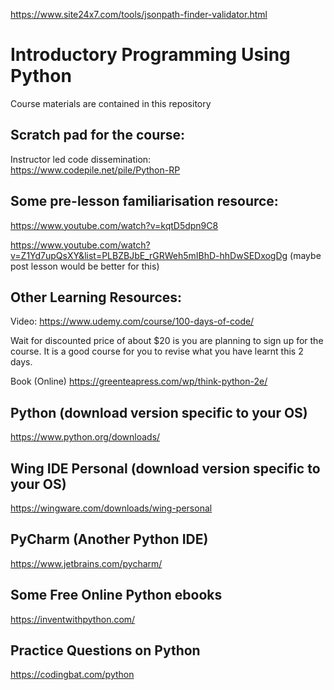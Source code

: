 https://www.site24x7.com/tools/jsonpath-finder-validator.html

# Introductory Programming Using Python

Course materials are contained in this repository

                  
## Scratch pad for the course:

Instructor led code dissemination: <br>
https://www.codepile.net/pile/Python-RP


## Some pre-lesson familiarisation resource:
https://www.youtube.com/watch?v=kqtD5dpn9C8

https://www.youtube.com/watch?v=Z1Yd7upQsXY&list=PLBZBJbE_rGRWeh5mIBhD-hhDwSEDxogDg (maybe post lesson would be better for this)                                 

## Other Learning Resources:
Video: https://www.udemy.com/course/100-days-of-code/

Wait for discounted price of about $20 is you are planning to sign up for the course. It is a good course for you to revise what you have learnt this 2 days.

Book (Online)
https://greenteapress.com/wp/think-python-2e/

## Python (download version specific to your OS) 
https://www.python.org/downloads/

## Wing IDE Personal (download version specific to your OS)
https://wingware.com/downloads/wing-personal

## PyCharm (Another Python IDE)
https://www.jetbrains.com/pycharm/

## Some Free Online Python ebooks 
https://inventwithpython.com/

## Practice Questions on Python
https://codingbat.com/python

